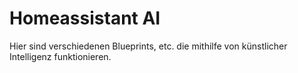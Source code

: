 # Homeassistant AI


Hier sind verschiedenen Blueprints, etc. die mithilfe von künstlicher Intelligenz funktionieren.
